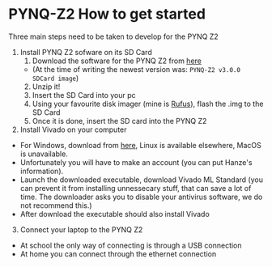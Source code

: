# PYNQ-Z2 How to get started

Three main steps need to be taken to develop for the PYNQ Z2 

1. Install PYNQ Z2 sofware on its SD Card
   1. Download the software for the PYNQ Z2 from [here](https://github.com/Xilinx/PYNQ/releases)
     - (At the time of writing the newest version was: `PYNQ-Z2 v3.0.0 SDCard image`)
   2. Unzip it!
   3. Insert the SD Card into your pc
   4. Using your favourite disk imager (mine is [Rufus](https://rufus.ie/en/)), flash the .img to the SD Card
   5. Once it is done, insert the SD card into the PYNQ Z2
2. Install Vivado on your computer
  - For Windows, download from [here](https://www.xilinx.com/support/download/index.html/content/xilinx/en/downloadNav/vivado-design-tools.html), Linux is available elsewhere, MacOS is unavailable.
  - Unfortunately you will have to make an account (you can put Hanze's information).
  - Launch the downloaded executable, download Vivado ML Standard (you can prevent it from installing unnessecary stuff, that can save a lot of time. The downloader asks you to disable your antivirus software, we do not recommend this.)
  - After download the executable should also install Vivado
3. Connect your laptop to the PYNQ Z2
  - At school the only way of connecting is through a USB connection
  - At home you can connect through the ethernet connection
